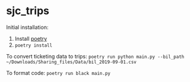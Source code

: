 # sjc_trips

Initial installation:

1. Install [poetry](https://python-poetry.org/)
2. `poetry install`

To convert ticketing data to trips: `poetry run python main.py --bil_path ~/Downloads/Sharing_files/Data/bil_2019-09-01.csv`

To format code: `poetry run black main.py`
